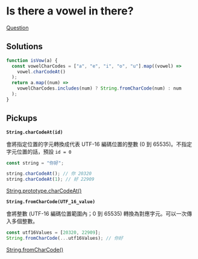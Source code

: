 # Is there a vowel in there?

[Question](https://www.codewars.com/kata/57cff961eca260b71900008f/javascript)

## Solutions

```javascript
function isVow(a) {
  const vowelCharCodes = ["a", "e", "i", "o", "u"].map((vowel) =>
    vowel.charCodeAt()
  );
  return a.map((num) =>
    vowelCharCodes.includes(num) ? String.fromCharCode(num) : num
  );
}
```

## Pickups

**`String.charCodeAt(id)`**

會將指定位置的字元轉換成代表 UTF-16 編碼位置的整數 (0 到 65535)。不指定字元位置的話，預設 `id = 0`

```javascript
const string = "你好";

string.charCodeAt(); // 你 20320
string.charCodeAt(1); // 好 22909
```

[String.prototype.charCodeAt()](https://developer.mozilla.org/en-US/docs/Web/JavaScript/Reference/Global_Objects/String/charCodeAt)

**`String.fromCharCode(UTF_16_value)`**

會將整數 (UTF-16 編碼位置範圍內；0 到 65535) 轉換為對應字元。可以一次傳入多個整數。

```javascript
const utf16Values = [20320, 22909];
String.fromCharCode(...utf16Values); // 你好
```

[String.fromCharCode()](https://developer.mozilla.org/en-US/docs/Web/JavaScript/Reference/Global_Objects/String/fromCharCode)
